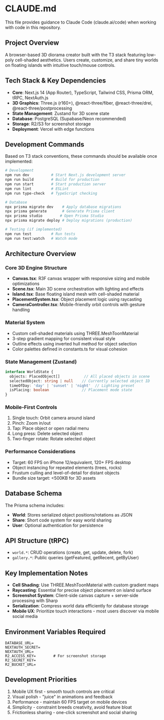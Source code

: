 # CLAUDE.md

This file provides guidance to Claude Code (claude.ai/code) when working with code in this repository.

## Project Overview
A browser-based 3D diorama creator built with the T3 stack featuring low-poly cell-shaded aesthetics. Users create, customize, and share tiny worlds on floating islands with intuitive touch/mouse controls.

## Tech Stack & Key Dependencies
- **Core**: Next.js 14 (App Router), TypeScript, Tailwind CSS, Prisma ORM, tRPC, NextAuth.js
- **3D Graphics**: Three.js (r160+), @react-three/fiber, @react-three/drei, @react-three/postprocessing
- **State Management**: Zustand for 3D scene state
- **Database**: PostgreSQL (Supabase/Neon recommended)
- **Storage**: R2/S3 for screenshot storage
- **Deployment**: Vercel with edge functions

## Development Commands
Based on T3 stack conventions, these commands should be available once implemented:

```bash
# Development
npm run dev          # Start Next.js development server
npm run build        # Build for production
npm run start        # Start production server
npm run lint         # ESLint
npm run type-check   # TypeScript checking

# Database
npx prisma migrate dev    # Apply database migrations
npx prisma generate       # Generate Prisma client
npx prisma studio        # Open Prisma Studio
npx prisma migrate deploy # Deploy migrations (production)

# Testing (if implemented)
npm run test         # Run tests
npm run test:watch   # Watch mode
```

## Architecture Overview

### Core 3D Engine Structure
- **Canvas.tsx**: R3F canvas wrapper with responsive sizing and mobile optimizations
- **Scene.tsx**: Main 3D scene orchestration with lighting and effects
- **Island.tsx**: Base floating island mesh with cell-shaded material
- **PlacementSystem.tsx**: Object placement logic using raycasting
- **CameraController.tsx**: Mobile-friendly orbit controls with gesture handling

### Material System
- Custom cell-shaded materials using THREE.MeshToonMaterial
- 3-step gradient mapping for consistent visual style
- Outline effects using inverted hull method for object selection
- Color palettes defined in constants.ts for visual cohesion

### State Management (Zustand)
```typescript
interface WorldState {
  objects: PlacedObject[]           // All placed objects in scene
  selectedObject: string | null    // Currently selected object ID
  timeOfDay: 'day' | 'sunset' | 'night'  // Lighting preset
  isPlacing: boolean               // Placement mode state
}
```

### Mobile-First Controls
1. Single touch: Orbit camera around island
2. Pinch: Zoom in/out
3. Tap: Place object or open radial menu
4. Long press: Delete selected object
5. Two-finger rotate: Rotate selected object

### Performance Considerations
- Target: 60 FPS on iPhone 12/equivalent, 120+ FPS desktop
- Object instancing for repeated elements (trees, rocks)
- Frustum culling and level-of-detail for distant objects
- Bundle size target: <500KB for 3D assets

## Database Schema
The Prisma schema includes:
- **World**: Stores serialized object positions/rotations as JSON
- **Share**: Short code system for easy world sharing
- **User**: Optional authentication for persistence

## API Structure (tRPC)
- `world.*`: CRUD operations (create, get, update, delete, fork)
- `gallery.*`: Public queries (getFeatured, getRecent, getByUser)

## Key Implementation Notes
- **Cell Shading**: Use THREE.MeshToonMaterial with custom gradient maps
- **Raycasting**: Essential for precise object placement on island surface  
- **Screenshot System**: Client-side canvas capture + server-side processing with Sharp
- **Serialization**: Compress world data efficiently for database storage
- **Mobile UX**: Prioritize touch interactions - most users discover via mobile social media

## Environment Variables Required
```env
DATABASE_URL=
NEXTAUTH_SECRET=
NEXTAUTH_URL=
R2_ACCESS_KEY=        # For screenshot storage
R2_SECRET_KEY=
R2_BUCKET_URL=
```

## Development Priorities
1. Mobile UX first - smooth touch controls are critical
2. Visual polish - "juice" in animations and feedback
3. Performance - maintain 60 FPS target on mobile devices
4. Simplicity - constraint breeds creativity, avoid feature bloat
5. Frictionless sharing - one-click screenshot and social sharing